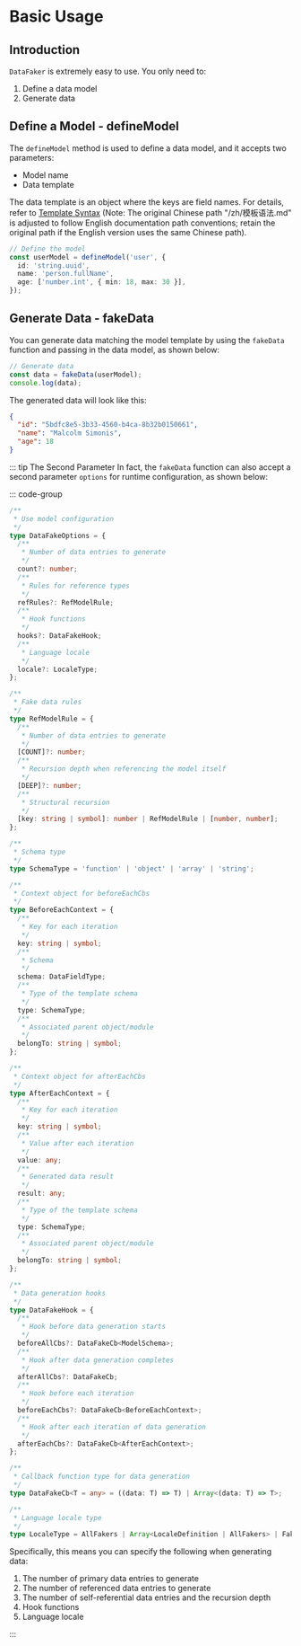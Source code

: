 # Basic Usage

## Introduction

`DataFaker` is extremely easy to use. You only need to:

1. Define a data model
2. Generate data

## Define a Model - defineModel

The `defineModel` method is used to define a data model, and it accepts two parameters:

- Model name
- Data template

The data template is an object where the keys are field names. For details, refer to [Template Syntax](/en/Template%20Syntax.md) (Note: The original Chinese path "/zh/模板语法.md" is adjusted to follow English documentation path conventions; retain the original path if the English version uses the same Chinese path).

```ts
// Define the model
const userModel = defineModel('user', {
  id: 'string.uuid',
  name: 'person.fullName',
  age: ['number.int', { min: 18, max: 30 }],
});
```

## Generate Data - fakeData

You can generate data matching the model template by using the `fakeData` function and passing in the data model, as shown below:

```ts
// Generate data
const data = fakeData(userModel);
console.log(data);
```

The generated data will look like this:

```json
{
  "id": "5bdfc8e5-3b33-4560-b4ca-8b32b0150661",
  "name": "Malcolm Simonis",
  "age": 18
}
```

::: tip The Second Parameter
In fact, the `fakeData` function can also accept a second parameter `options` for runtime configuration, as shown below:

::: code-group

```ts [options]
/**
 * Use model configuration
 */
type DataFakeOptions = {
  /**
   * Number of data entries to generate
   */
  count?: number;
  /**
   * Rules for reference types
   */
  refRules?: RefModelRule;
  /**
   * Hook functions
   */
  hooks?: DataFakeHook;
  /**
   * Language locale
   */
  locale?: LocaleType;
};
```

```ts [Reference Module Configuration Rules]
/**
 * Fake data rules
 */
type RefModelRule = {
  /**
   * Number of data entries to generate
   */
  [COUNT]?: number;
  /**
   * Recursion depth when referencing the model itself
   */
  [DEEP]?: number;
  /**
   * Structural recursion
   */
  [key: string | symbol]: number | RefModelRule | [number, number];
};
```

```ts [Hook Function Rules]
/**
 * Schema type
 */
type SchemaType = 'function' | 'object' | 'array' | 'string';

/**
 * Context object for beforeEachCbs
 */
type BeforeEachContext = {
  /**
   * Key for each iteration
   */
  key: string | symbol;
  /**
   * Schema
   */
  schema: DataFieldType;
  /**
   * Type of the template schema
   */
  type: SchemaType;
  /**
   * Associated parent object/module
   */
  belongTo: string | symbol;
};

/**
 * Context object for afterEachCbs
 */
type AfterEachContext = {
  /**
   * Key for each iteration
   */
  key: string | symbol;
  /**
   * Value after each iteration
   */
  value: any;
  /**
   * Generated data result
   */
  result: any;
  /**
   * Type of the template schema
   */
  type: SchemaType;
  /**
   * Associated parent object/module
   */
  belongTo: string | symbol;
};

/**
 * Data generation hooks
 */
type DataFakeHook = {
  /**
   * Hook before data generation starts
   */
  beforeAllCbs?: DataFakeCb<ModelSchema>;
  /**
   * Hook after data generation completes
   */
  afterAllCbs?: DataFakeCb;
  /**
   * Hook before each iteration
   */
  beforeEachCbs?: DataFakeCb<BeforeEachContext>;
  /**
   * Hook after each iteration of data generation
   */
  afterEachCbs?: DataFakeCb<AfterEachContext>;
};

/**
 * Callback function type for data generation
 */
type DataFakeCb<T = any> = ((data: T) => T) | Array<(data: T) => T>;
```

```ts [Language Locale Configuration Rules]
/**
 * Language locale type
 */
type LocaleType = AllFakers | Array<LocaleDefinition | AllFakers> | Faker;
```

Specifically, this means you can specify the following when generating data:

1. The number of primary data entries to generate
2. The number of referenced data entries to generate
3. The number of self-referential data entries and the recursion depth
4. Hook functions
5. Language locale

:::
